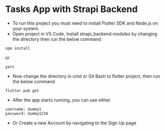 # Tasks App with Strapi Backend

- To run this project you must need to install Flutter SDK and Node.js on your system.
- Open project in VS Code, Install strapi_backend modules by changing the directory then run the below command
```
npm install
```
or 
```
yarn
```
- Now change the directory in cmd or Git Bash to flutter project, then run the below command

```
flutter pub get
```

- After the app starts running, you can use either 
```
username: dummy1
password: dummy1234
```

- Or Create a new Account by navigating to the Sign Up page

